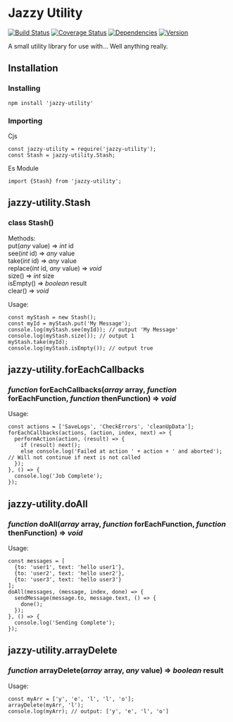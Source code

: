 # Jazzy Utility

[![Build Status](https://travis-ci.org/JazzBrown1/jazzy-utility.svg?branch=master)](https://travis-ci.org/JazzBrown1/jazzy-utility)
[![Coverage Status](https://coveralls.io/repos/github/JazzBrown1/jazzy-utility/badge.svg)](https://coveralls.io/github/JazzBrown1/jazzy-utility)
[![Dependencies](https://img.shields.io/david/jazzbrown1/jazzy-utility)](https://npmjs.org/package/jazzy-utility)
[![Version](https://img.shields.io/npm/v/jazzy-utility)](https://npmjs.org/package/jazzy-utility)

A small utility library for use with... Well anything really.

## Installation

### Installing

~~~
npm install 'jazzy-utility'
~~~

### Importing

Cjs
~~~
const jazzy-utility = require('jazzy-utility');
const Stash = jazzy-utility.Stash;
~~~

Es Module
~~~
import {Stash} from 'jazzy-utility';
~~~

## jazzy-utility.Stash

### class Stash()

Methods:
<br/>put(*any* value) => *int* id
<br/>see(*int* id) => *any* value
<br/>take(*int* id) => *any* value
<br/>replace(*int* id, *any* value) => *void*
<br/>size() => *int* size
<br/>isEmpty() => *boolean* result
<br/>clear() => *void*

Usage:
~~~
const myStash = new Stash();
const myId = myStash.put('My Message');
console.log(myStash.see(myId)); // output 'My Message'
console.log(myStash.size()); // output 1
myStash.take(myId);
console.log(myStash.isEmpty()); // output true
~~~

## jazzy-utility.forEachCallbacks

### *function* forEachCallbacks(*array* array, *function* forEachFunction, *function* thenFunction) => *void*

Usage:
~~~
const actions = ['SaveLogs', 'CheckErrors', 'cleanUpData'];
forEachCallbacks(actions, (action, index, next) => {
  performAction(action, (result) => {
    if (result) next();
    else console.log('Failed at action ' + action + ' and aborted'); // Will not continue if next is not called
  });
}, () => {
  console.log('Job Complete');
});
~~~

## jazzy-utility.doAll

### *function* doAll(*array* array, *function* forEachFunction, *function* thenFunction) => *void*

Usage:
~~~
const messages = [
  {to: 'user1', text: 'hello user1'},
  {to: 'user2', text: 'hello user2'},
  {to: 'user3', text: 'hello user3'}  
];
doAll(messages, (message, index, done) => {
  sendMessage(message.to, message.text, () => {
    done();
  });
}, () => {
  console.log('Sending Complete');
});
~~~

## jazzy-utility.arrayDelete

### *function* arrayDelete(*array* array, *any* value) => *boolean* result

Usage:
~~~
const myArr = ['y', 'e', 'l', 'l', 'o'];
arrayDelete(myArr, 'l');
console.log(myArr); // output: ['y', 'e', 'l', 'o']
~~~
